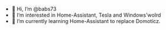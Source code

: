 - 👋 Hi, I’m @babs73
- 👀 I’m interested in Home-Assistant, Tesla and Windows'wolrd
- 🌱 I’m currently learning Home-Assistant to replace Domoticz.



<!---
babs73/babs73 is a ✨ special ✨ repository because its `README.md` (this file) appears on your GitHub profile.
You can click the Preview link to take a look at your changes.
--->
